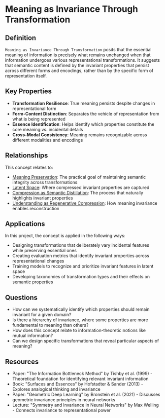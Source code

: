 # Meaning as Invariance Through Transformation

## Definition
`Meaning as Invariance Through Transformation` posits that the essential meaning of information is precisely what remains unchanged when that information undergoes various representational transformations. It suggests that semantic content is defined by the invariant properties that persist across different forms and encodings, rather than by the specific form of representation itself.

## Key Properties
- **Transformation Resilience**: True meaning persists despite changes in representational form
- **Form-Content Distinction**: Separates the vehicle of representation from what is being represented
- **Essence Identification**: Helps identify which properties constitute the core meaning vs. incidental details
- **Cross-Modal Consistency**: Meaning remains recognizable across different modalities and encodings

## Relationships
This concept relates to:
- [Meaning Preservation](meaning_preservation.md): The practical goal of maintaining semantic integrity across transformations
- [Latent Space](latent_space.md): Where compressed invariant properties are captured
- [Compression as Semantic Distillation](compression_as_semantic_distillation.md): The process that naturally highlights invariant properties
- [Understanding as Regenerative Compression](understanding_as_regenerative_compression.md): How meaning invariance enables reconstruction

## Applications
In this project, the concept is applied in the following ways:
- Designing transformations that deliberately vary incidental features while preserving essential ones
- Creating evaluation metrics that identify invariant properties across representational changes
- Training models to recognize and prioritize invariant features in latent space
- Developing taxonomies of transformation types and their effects on semantic properties

## Questions
- How can we systematically identify which properties should remain invariant for a given domain?
- Is there a hierarchy of invariance, where some properties are more fundamental to meaning than others?
- How does this concept relate to information-theoretic notions like mutual information?
- Can we design specific transformations that reveal particular aspects of meaning?

## Resources
- Paper: "The Information Bottleneck Method" by Tishby et al. (1999) - Theoretical foundation for identifying relevant invariant information
- Book: "Surfaces and Essences" by Hofstadter & Sander (2013) - Explores analogical thinking and invariance
- Paper: "Geometric Deep Learning" by Bronstein et al. (2021) - Discusses geometric invariance principles in neural networks
- Lecture: "Symmetry and Invariance in Neural Networks" by Max Welling - Connects invariance to representational power